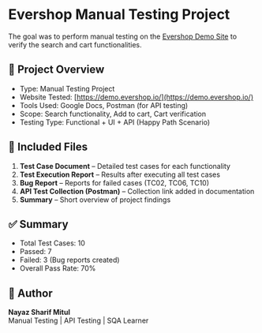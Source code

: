 # Evershop Manual Testing Project 

The goal was to perform manual testing on the [Evershop Demo Site](https://demo.evershop.io/) to verify the search and cart functionalities.

## 🧩 Project Overview
- Type: Manual Testing Project  
- Website Tested: [https://demo.evershop.io/](https://demo.evershop.io/)  
- Tools Used: Google Docs, Postman (for API testing)  
- Scope: Search functionality, Add to cart, Cart verification  
- Testing Type: Functional + UI + API (Happy Path Scenario)

## 📄 Included Files
1. **Test Case Document** – Detailed test cases for each functionality  
2. **Test Execution Report** – Results after executing all test cases  
3. **Bug Report** – Reports for failed cases (TC02, TC06, TC10)  
4. **API Test Collection (Postman)** – Collection link added in documentation  
5. **Summary** – Short overview of project findings

## ✅ Summary
- Total Test Cases: 10  
- Passed: 7  
- Failed: 3 (Bug reports created)  
- Overall Pass Rate: 70%  

## 🧰 Author
**Nayaz Sharif Mitul**  
Manual Testing | API Testing | SQA Learner

